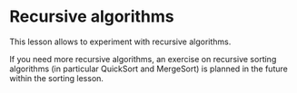 # Recursive algorithms #
This lesson allows to experiment with recursive algorithms.

If you need more recursive algorithms, an exercise on recursive sorting
algorithms (in particular QuickSort and MergeSort) is planned in the future
within the sorting lesson.

